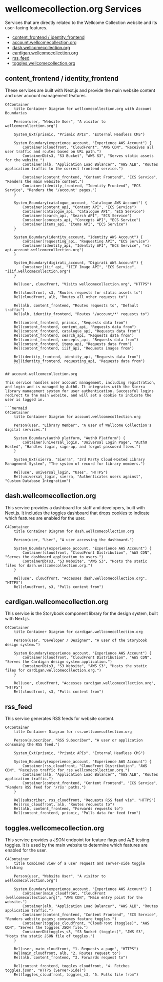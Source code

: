 # wellcomecollection.org Services

Services that are directly related to the Wellcome Collection website and its user-facing features.

- [content_frontend / identity_frontend](#content_frontend-identity_frontend)
- [account.wellcomecollection.org](#accountwellcomecollectionorg)
- [dash.wellcomecollection.org](#dashwellcomecollectionorg)
- [cardigan.wellcomecollection.org](#cardiganwellcomecollectionorg)
- [rss_feed](#rss_feed)
- [toggles.wellcomecollection.org](#toggleswellcomecollectionorg)

## content_frontend / identity_frontend

These services are built with Next.js and provide the main website content and user account management features.

```mermaid
C4Container
    title Container Diagram for wellcomecollection.org with Account Boundaries

    Person(user, "Website User", "A visitor to wellcomecollection.org")

    System_Ext(prismic, "Prismic APIs", "External Headless CMS")

    System_Boundary(experience_account, "Experience AWS Account") {
        Container(cloudfront, "CloudFront", "AWS CDN", "Receives all user traffic and routes based on URL path.")
        ContainerDb(s3, "S3 Bucket", "AWS S3", "Serves static assets for the website.")
        Container(alb, "Application Load Balancer", "AWS ALB", "Routes application traffic to the correct frontend service.")

        Container(content_frontend, "Content Frontend", "ECS Service", "Renders the main website content.")
        Container(identity_frontend, "Identity Frontend", "ECS Service", "Renders the '/account' pages.")
    }

    System_Boundary(catalogue_account, "Catalogue AWS Account") {
        Container(content_api, "Content API", "ECS Service")
        Container(catalogue_api, "Catalogue API", "ECS Service")
        Container(search_api, "Search API", "ECS Service")
        Container(concepts_api, "Concepts API", "ECS Service")
        Container(items_api, "Items API", "ECS Service")
    }

    System_Boundary(identity_account, "Identity AWS Account") {
        Container(requesting_api, "Requesting API", "ECS Service")
        Container(identity_api, "Identity API", "ECS Service", "v1-api.account.wellcomecollection.org")
    }

    System_Boundary(digirati_account, "Digirati AWS Account") {
        Container(iiif_api, "IIIF Image API", "ECS Service", "iiif.wellcomecollection.org")
    }

    Rel(user, cloudfront, "Visits wellcomecollection.org", "HTTPS")

    Rel(cloudfront, s3, "Routes requests for static assets to")
    Rel(cloudfront, alb, "Routes all other requests to")

    Rel(alb, content_frontend, "Routes requests to", "Default traffic")
    Rel(alb, identity_frontend, "Routes '/account/*' requests to")

    Rel(content_frontend, prismic, "Requests data from")
    Rel(content_frontend, content_api, "Requests data from")
    Rel(content_frontend, catalogue_api, "Requests data from")
    Rel(content_frontend, search_api, "Requests data from")
    Rel(content_frontend, concepts_api, "Requests data from")
    Rel(content_frontend, items_api, "Requests data from")
    Rel(content_frontend, iiif_api, "Requests images from")

    Rel(identity_frontend, identity_api, "Requests data from")
    Rel(identity_frontend, requesting_api, "Requests data from")
    ```

## account.wellcomecollection.org

This service handles user account management, including registration, and login and is managed by Auth0. It integrates with the Sierra library management system for user authentication. Successful logins redirect to the main website, and will set a cookie to indicate the user is logged in.

```mermaid
C4Container
    title Container Diagram for account.wellcomecollection.org

    Person(user, "Library Member", "A user of Wellcome Collection's digital services.")

    System_Boundary(auth0_platform, "Auth0 Platform") {
        Container(universal_login, "Universal Login Page", "Auth0 Hosted", "Handles login, sign-up, and forgot password flows.")
    }

    System_Ext(sierra, "Sierra", "3rd Party Cloud-Hosted Library Management System", "The system of record for library members.")

    Rel(user, universal_login, "Uses", "HTTPS")
    Rel(universal_login, sierra, "Authenticates users against", "Custom Database Integration")
```

## dash.wellcomecollection.org

This service provides a dashboard for staff and developers, built with Next.js. It includes the toggles dashboard that drops cookies to indicate which features are enabled for the user.

```mermaid
C4Container
    title Container Diagram for dash.wellcomecollection.org

    Person(user, "User", "A user accessing the dashboard.")

    System_Boundary(experience_account, "Experience AWS Account") {
        Container(cloudfront, "CloudFront Distribution", "AWS CDN", "Serves the dashboard application to users.")
        ContainerDb(s3, "S3 Website", "AWS S3", "Hosts the static files for dash.wellcomecollection.org.")
    }

    Rel(user, cloudfront, "Accesses dash.wellcomecollection.org", "HTTPS")
    Rel(cloudfront, s3, "Pulls content from")
```

## cardigan.wellcomecollection.org

This service is the Storybook component library for the design system, built with Next.js.

```mermaid
C4Container
    title Container Diagram for cardigan.wellcomecollection.org

    Person(user, "Developer / Designer", "A user of the Storybook design system.")

    System_Boundary(experience_account, "Experience AWS Account") {
        Container(cloudfront, "CloudFront Distribution", "AWS CDN", "Serves the Cardigan design system application.")
        ContainerDb(s3, "S3 Website", "AWS S3", "Hosts the static files for cardigan.wellcomecollection.org.")
    }

    Rel(user, cloudfront, "Accesses cardigan.wellcomecollection.org", "HTTPS")
    Rel(cloudfront, s3, "Pulls content from")
```

## rss_feed

This service generates RSS feeds for website content.

```mermaid
C4Container
    title Container Diagram for rss.wellcomecollection.org

    Person(subscriber, "RSS Subscriber", "A user or application consuming the RSS feed.")

    System_Ext(prismic, "Prismic APIs", "External Headless CMS")

    System_Boundary(experience_account, "Experience AWS Account") {
        Container(rss_cloudfront, "CloudFront Distribution", "AWS CDN", "Receives traffic for rss.wellcomecollection.org.")
        Container(alb, "Application Load Balancer", "AWS ALB", "Routes application traffic.")
        Container(content_frontend, "Content Frontend", "ECS Service", "Renders RSS feed for '/rss' paths.")
    }

    Rel(subscriber, rss_cloudfront, "Requests RSS feed via", "HTTPS")
    Rel(rss_cloudfront, alb, "Routes requests to")
    Rel(alb, content_frontend, "Forwards requests to")
    Rel(content_frontend, prismic, "Pulls data for feed from")
```

## toggles.wellcomecollection.org

This service provides a JSON endpoint for feature flags and A/B testing toggles. It is used by the main website to determine which features are enabled for the user.

```mermaid
C4Container
    title Combined view of a user request and server-side toggle fetching

    Person(user, "Website User", "A visitor to wellcomecollection.org")

    System_Boundary(experience_account, "Experience AWS Account") {
        Container(main_cloudfront, "CloudFront (wellcomecollection.org)", "AWS CDN", "Main entry point for the website.")
        Container(alb, "Application Load Balancer", "AWS ALB", "Routes application traffic.")
        Container(content_frontend, "Content Frontend", "ECS Service", "Renders website pages; consumes feature toggles.")
        Container(toggles_cloudfront, "CloudFront (toggles)", "AWS CDN", "Serves the toggles JSON file.")
        ContainerDb(toggles_s3, "S3 Bucket (toggles)", "AWS S3", "Hosts the static JSON file of toggles.")
    }

    Rel(user, main_cloudfront, "1. Requests a page", "HTTPS")
    Rel(main_cloudfront, alb, "2. Routes request to")
    Rel(alb, content_frontend, "3. Forwards request to")

    Rel(content_frontend, toggles_cloudfront, "4. Fetches toggles.json", "HTTPS (Server-Side)")
    Rel(toggles_cloudfront, toggles_s3, "5. Pulls file from")
```